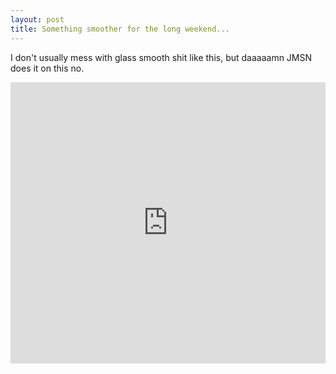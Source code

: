 ```yaml
---
layout: post
title: Something smoother for the long weekend...
---
```


I don't usually mess with glass smooth shit like this, but daaaaamn JMSN does it on this no.

<iframe width="100%" height="450" scrolling="no" frameborder="no" src="https://w.soundcloud.com/player/?url=https%3A//api.soundcloud.com/tracks/249560580&amp;auto_play=false&amp;hide_related=false&amp;show_comments=true&amp;show_user=true&amp;show_reposts=false&amp;visual=true"></iframe>